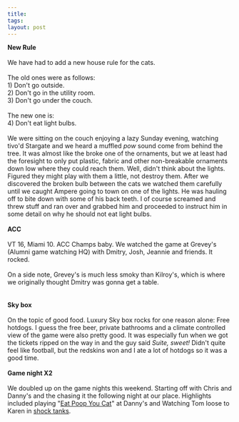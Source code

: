```yaml
---
title: 
tags: 
layout: post
---
```

<b>New Rule</b><br /><br />We have had to add a new house rule for the cats.<br /><br />The old ones were as follows:<br />1) Don't go outside.<br />2) Don't go in the utility room.<br />3) Don't go under the couch.<br /><br />The new one is:<br />4) Don't eat light bulbs.<br /><br />We were sitting on the couch enjoying a lazy Sunday evening, watching tivo'd Stargate and we heard a muffled <i>pow</i> sound come from behind the tree.  It was almost like the broke one of the ornaments, but we at least had the foresight to only put plastic, fabric and other non-breakable ornaments down low where they could reach them.  Well, didn't think about the lights. Figured they might play with them a little, not destroy them. After we discovered the broken bulb between the cats we watched them carefully until we caught Ampere going to town on one of the lights.  He was hauling off to bite down with some of his back teeth.  I of course screamed and threw stuff and ran over and grabbed him and proceeded to instruct him in some detail on why he should not eat light bulbs. <br /><br /><b>ACC</b><br /><br />VT 16, Miami 10.  ACC Champs baby.  We watched the game at Grevey's (Alumni game watching HQ) with Dmitry, Josh, Jeannie and friends.  It rocked. <br /><br />On a side note, Grevey's is much less smoky than Kilroy's, which is where we originally thought Dmitry was gonna get a table.<br /><br /><br /><b>Sky box</b><br /><br />On the topic of good food.  Luxury Sky box rocks for one reason alone: Free hotdogs.  I guess the free beer, private bathrooms and a climate controlled view of the game were also pretty good.  It was especially fun when we got the tickets ripped on the way in and the guy said <i>Suite, sweet!</i>  Didn't quite feel like football, but the redskins won and I ate a lot of hotdogs so it was a good time.<br /><br /><b>Game night X2</b><br /><br />We doubled up on the game nights this weekend.  Starting off with Chris and Danny's and the chasing it the following night at our place.  Highlights included playing "<a href="http://skytek.yi.org/eatpoopyoucat/">Eat Poop You Cat</a>" at Danny's and Watching Tom loose to Karen in <a href="http://www.shockingfun.com/product/SHOCKTANK">shock tanks</a>.<br />
